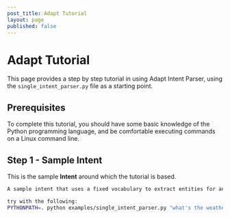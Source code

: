 ```yaml
---
post_title: Adapt Tutorial
layout: page
published: false
---
```

# Adapt Tutorial

This page provides a step by step tutorial in using Adapt Intent Parser, using the `single_intent_parser.py` file as a starting point.

## Prerequisites

To complete this tutorial, you should have some basic knowledge of the Python programming language, and be comfortable executing commands on a Linux command line.

## Step 1 - Sample Intent

This is the sample **Intent** around which the tutorial is based.

```bash
A sample intent that uses a fixed vocabulary to extract entities for an intent

try with the following:
PYTHONPATH=. python examples/single_intent_parser.py "what's the weather like in tokyo"
```
